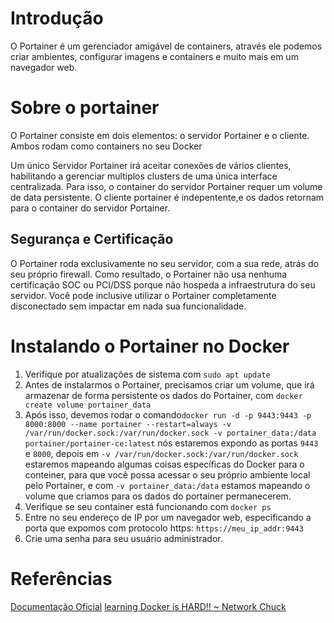 # Introdução
O Portainer é um gerenciador amigável de containers, através ele podemos criar ambientes, configurar imagens e containers e muito mais em um navegador web.

# Sobre o portainer
O Portainer consiste em dois elementos: o servidor Portainer e o cliente. Ambos rodam como containers no seu Docker

Um único Servidor Portainer irá aceitar conexões de vários clientes, habilitando a gerenciar multiplos clusters de uma única interface centralizada. Para isso, o container do servidor Portainer requer um volume de data persistente. O cliente portainer é indepentente,e os dados retornam para o container do servidor Portainer.

## Segurança e Certificação
O Portainer roda exclusivamente no seu servidor, com a sua rede, atrás do seu próprio firewall. Como resultado, o Portainer não usa nenhuma certificação SOC ou PCI/DSS porque não hospeda a infraestrutura do seu servidor. Você pode inclusive utilizar o Portainer completamente disconectado sem impactar em nada sua funcionalidade.

# Instalando o Portainer no Docker
1. Verifique por atualizações de sistema com `sudo apt update`
2. Antes de instalarmos o Portainer, precisamos criar um volume, que irá armazenar de forma persistente os dados do Portainer, com `docker create volume portainer_data`
3. Após isso, devemos rodar o comando`docker run -d -p 9443:9443 -p 8000:8000 --name portainer --restart=always -v /var/run/docker.sock:/var/run/docker.sock -v portainer_data:/data portainer/portainer-ce:latest` nós estaremos expondo as portas `9443` e `8000`, depois em `-v /var/run/docker.sock:/var/run/docker.sock` estaremos mapeando algumas coisas específicas do Docker para o conteiner, para que você possa acessar o seu próprio ambiente local pelo Portainer, e com `-v portainer_data:/data` estamos mapeando o volume que criamos para os dados do portainer permanecerem.
4. Verifique se seu container está funcionando com `docker ps`
5. Entre no seu endereço de IP por um navegador web, especificando a porta que expomos com protocolo https: `https://meu_ip_addr:9443`
6. Crie uma senha para seu usuário administrador.


# Referências
[Documentação Oficial](https://docs.portainer.io/start/architecture)
[learning Docker is HARD!! ~ Network Chuck](https://www.youtube.com/watch?v=iX0HbrfRyvc&t=85s)
